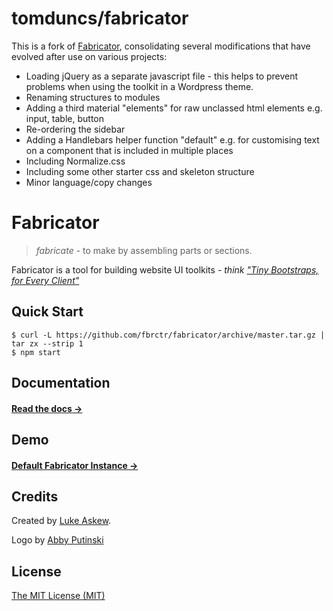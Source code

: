# tomduncs/fabricator

This is a fork of [Fabricator](http://fbrctr.github.io), consolidating several modifications that have evolved after use on various projects:

* Loading jQuery as a separate javascript file - this helps to prevent problems when using the toolkit in a Wordpress theme.
* Renaming structures to modules
* Adding a third material "elements" for raw unclassed html elements e.g. input, table, button
* Re-ordering the sidebar
* Adding a Handlebars helper function "default" e.g. for customising text on a component that is included in multiple places
* Including Normalize.css
* Including some other starter css and skeleton structure
* Minor language/copy changes

# Fabricator

> _fabricate_ - to make by assembling parts or sections.

Fabricator is a tool for building website UI toolkits - _think ["Tiny Bootstraps, for Every Client"](http://daverupert.com/2013/04/responsive-deliverables/#tiny-bootstraps-for-every-client)_

## Quick Start

```shell
$ curl -L https://github.com/fbrctr/fabricator/archive/master.tar.gz | tar zx --strip 1
$ npm start
```

## Documentation

#### [Read the docs →](http://fbrctr.github.io/docs)

## Demo

#### [Default Fabricator Instance →](http://fbrctr.github.io/demo)

## Credits

Created by [Luke Askew](http://twitter.com/lukeaskew).

Logo by [Abby Putinski](https://abbyputinski.com/)

## License

[The MIT License (MIT)](http://opensource.org/licenses/mit-license.php)
